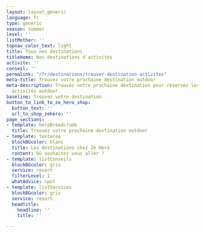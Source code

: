```yaml
---
layout: layout_generic
language: fr
type: generic
season: summer
level: ''
listMother: ''
topnav_color_text: light
title: Tous nos destinations
titleHome: Nos destinations d'activités
activite: ''
conseil: ''
permalink: "/fr/destinations/trouver-destination-activites"
meta-title: Trouvez votre prochaine destination outdoor
meta-description: Trouvez votre prochaine destination pour réservez les meilleurs
  activités outdoor.
baseline: Trouvez votre destination
button_to_link_to_ze_hero_shop:
  button_text: ''
  url_to_shop_zehero: ''
page_sections:
- template: heroBreadcrumb
  title: Trouvez votre prochaine destination outdoor
- template: textarea
  blockBGcolor: blanc
  title: Les destinations chez Ze Hero
  content: Où souhaitez vous aller ?
- template: listConseils
  blockBGcolor: gris
  service: resort
  filterLevel: 1
  whatAdvice: spot
- template: listServices
  blockBGcolor: gris
  service: resort
  headtitle:
    headline: ''
    title: ''

---
```

